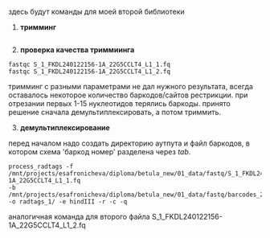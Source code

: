 здесь будут команды для моей второй библиотеки
1. __тримминг__
```

```

2. __проверка качества триммиинга__
```
fastqc S_1_FKDL240122156-1A_22G5CCLT4_L1_1.fq
fastqc S_1_FKDL240122156-1A_22G5CCLT4_L1_2.fq
```
тримминг с разными параметрами не дал нужного результата, всегда оставалось некоторое количество баркодов/сайтов рестрикции. 
при отрезании первых 1-15 нуклеотидов терялись баркоды. принято решение сначала демультиплексировать, а потом триммить.

3. __демультиплексирование__
   
перед началом надо создать директорию аутпута и файл баркодов, в котором схема 'баркод номер' разделена через _tab_.
```
process_radtags -f /mnt/projects/esafronicheva/diploma/betula_new/01_data/fastq/S_1_FKDL240122156-1A_22G5CCLT4_L1_1.fq 
-b /mnt/projects/esafronicheva/diploma/betula_new/01_data/fastq/barcodes_24.txt -o radtags_1/ -e hindIII -r -c -q
```
аналогичная команда для второго файла S_1_FKDL240122156-1A_22G5CCLT4_L1_2.fq

